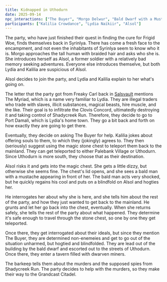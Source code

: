 ```yaml
---
title: Kidnapped in Uthodurn
date: 2025-09-14
npc_interactions: ["The Buyer", "Morgo Delwur", "Bald Dwarf with a Mustache"]
participants: ["Kalilia Crowdance", "Lydia Naïkiir", "Alsol"]
---
```

The party, who have just finished their quest in finding the cure for Frigid Woe, finds themselves back in Syrinlya. There has come a fresh face to the encampment, and not even the inhabitants of Syrinlya seem to know who it is. Morgo approaches the tall human with braided hair and asks who she is. She introduces herself as Alsol, a former soldier with a relatively bad memory seeking adventures. Everyone else introduces themselve, but both Lydia and Kalilia are suspicious of Alsol.

Alsol decides to join the party, and Lydia and Kalilia explain to her what's going on.

The letter that the party got from Freaky Carl back in [Salsvault](/session_reports/2025/salsvault.md) mentions The Myriad, which is a name very familiar to Lydia. They are illegal traders who trade with slaves, illicit substances, magical beasts, hire muscle, and the like. Their goal is to infiltrate the Clovis Concord, ultimatedly destroying it and taking control of Shadycreek Run. Therefore, they decide to go to Port Damali, which is Lydia's home town. They go a bit back and forth on how exactly they are going to get there.

Eventually, they decide on asking The Buyer for help. Kalilia jokes about offering souls to them, to which they (jokingly) agrees to. They then (seriously) suggest using the magic stone chest to teleport them back to the mainland. They can get teleported to either Palebank Village or Uthodurn. Since Uthodurn is more south, they choose that as their destination.

Alsol risks it and gets into the magic chest. She gets a little dizzy, but otherwise she seems fine. The chest's lid opens, and she sees a bald man with a mustache appearing in front of her. The bald man acts very shocked, but he quickly regains his cool and puts on a blindfold on Alsol and hogties her.

He interrogates her about why she is here, and she tells him about the rest of the party, and how they just wanted to get back to the mainland. He grunts and let her go back into the chest, eventually. When she returns safely, she tells the rest of the party about what happened. They determine it's safe enough to travel through the stone chest, so one by one they get teleported.

Once there, they get interrogated about their ideals, but since they mention The Buyer, they are determined non-enemeies and get to go out of the situation unharmed, but hogtied and blindfolded. They are lead out of the building by the bald dwarf and escorted out to the streets of Uthodurn. Once there, they enter a tavern filled with dwarven miners.

The barkeep tells them about the murders and the supposed spies from Shadycreek Run. The party decides to help with the murders, so they make their way to the Grandcast Citadel.